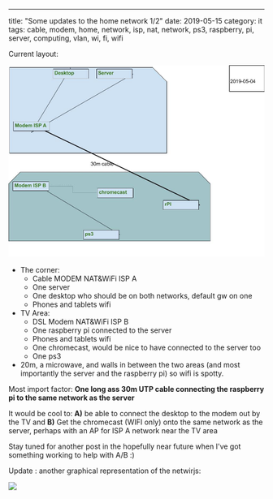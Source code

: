 ---
title: "Some updates to the home network 1/2"
date: 2019-05-15
category: it
tags: cable, modem, home, network, isp, nat, network, ps3, raspberry, pi, server, computing, vlan, wi, fi, wifi

Current layout:

![](images/home-net-current-20190504-1.jpg)

- The corner:
    - Cable MODEM NAT&WiFi ISP A
    - One server
    - One desktop who should be on both networks, default gw on one
    - Phones and tablets wifi
- TV Area:
    - DSL Modem NAT&WiFi ISP B
    - One raspberry pi connected to the server
    - Phones and tablets wifi
    - One chromecast, would be nice to have connected to the server too
    - One ps3
- 20m, a microwave, and walls in between the two areas (and most importantly the server and the raspberry pi) so wifi is spotty.

Most import factor: **One long ass 30m UTP cable connecting the raspberry pi to the same network as the server**

It would be cool to: **A)** be able to connect the desktop to the modem out by the TV and **B)** Get the chromecast (WIFI only) onto the same network as the server, perhaps with an AP for ISP A network near the TV area

Stay tuned for another post in the hopefully near future when I've got something working to help with A/B :)

Update : another graphical representation of the netwirjs:

![](https://lh5.googleusercontent.com/aUuKseUdXT87v4A5lfBYPcyAykhygf2_5MJGveTSKEvzgmOh509-6_NA2gALnRQ5YEXAQqNp4Sh2_PLcrYEyh3LVVemDXLXwFFDBAz3-ii-n7drfh5TezQd9Y7GF131WFnKFYN-M)
